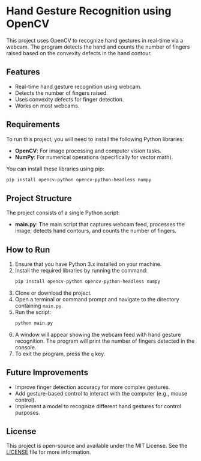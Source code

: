 
# Hand Gesture Recognition using OpenCV

This project uses OpenCV to recognize hand gestures in real-time via a webcam. The program detects the hand and counts the number of fingers raised based on the convexity defects in the hand contour.

## Features

- Real-time hand gesture recognition using webcam.
- Detects the number of fingers raised.
- Uses convexity defects for finger detection.
- Works on most webcams.

## Requirements

To run this project, you will need to install the following Python libraries:

- **OpenCV**: For image processing and computer vision tasks.
- **NumPy**: For numerical operations (specifically for vector math).

You can install these libraries using pip:

```bash
pip install opencv-python opencv-python-headless numpy
```

## Project Structure

The project consists of a single Python script:

- **main.py**: The main script that captures webcam feed, processes the image, detects hand contours, and counts the number of fingers.

## How to Run

1. Ensure that you have Python 3.x installed on your machine.
2. Install the required libraries by running the command:
   ```bash
   pip install opencv-python opencv-python-headless numpy
   ```
3. Clone or download the project.
4. Open a terminal or command prompt and navigate to the directory containing `main.py`.
5. Run the script:
   ```bash
   python main.py
   ```
6. A window will appear showing the webcam feed with hand gesture recognition. The program will print the number of fingers detected in the console.
7. To exit the program, press the `q` key.

## Future Improvements

- Improve finger detection accuracy for more complex gestures.
- Add gesture-based control to interact with the computer (e.g., mouse control).
- Implement a model to recognize different hand gestures for control purposes.

## License

This project is open-source and available under the MIT License. See the [LICENSE](LICENSE) file for more information.
